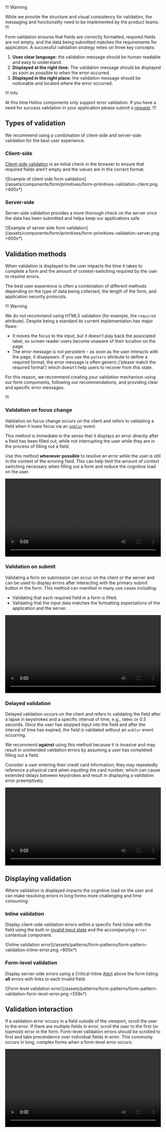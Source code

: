 !!! Warning

While we provide the structure and visual consistency for validation, the messaging and functionality need to be implemented by the product teams.
!!!

Form validation ensures that fields are correctly formatted, required fields are not empty, and the data being submitted matches the requirements for application. A successful validation strategy relies on three key concepts:

1. **Uses clear language:** the validation message should be human readable and easy to understand.
2. **Displayed at the right time:** The validation message should be displayed as soon as possible to when the error occurred.
3. **Displayed in the right place:** the validation message should be noticeable and located where the error occurred.

!!! Info

At this time Helios components only support error validation. If you have a need for success validation in your application please submit a [request](/about/support).
!!!

## Types of validation

We recommend using a combination of client-side and server-side validation for the best user experience.

### Client-side

[Client-side validation](https://developer.mozilla.org/en-US/docs/Learn/Forms/Form_validation) is an initial check in the browser to ensure that required fields aren’t empty and the values are in the correct format.

![Example of client side form validation](/assets/components/form/primitives/form-primitives-validation-client.png =600x*)

### Server-side

Server-side validation provides a more thorough check on the server once the data has been submitted and helps keep our applications safe.

![Example of server side form validation](/assets/components/form/primitives/form-primitives-validation-server.png =600x*)

## Validation methods

When validation is displayed to the user impacts the time it takes to complete a form and the amount of context-switching required by the user to resolve errors.

The best user experience is often a combination of different methods depending on the type of data being collected, the length of the form, and application security protocols.

!!! Warning

We do not recommend using HTML5 validation (for example, the `required` attribute). Despite being a standard its current implementation has major flaws:

- It moves the focus to the input, but it doesn’t play back the associated label, so screen reader users become unaware of their location on the page.
- The error message is not persistent – as soon as the user interacts with the page, it disappears. If you use the `pattern` attribute to define a required format, the error message is often generic (‘please match the required format’) which doesn’t help users to recover from this state.

For this reason, we recommend creating your validation mechanism using our form components, following our recommendations, and providing clear and specific error messages.

!!!

### Validation on focus change

Validation on focus change occurs on the client and refers to validating a field when it loses focus via an [`onblur`](https://developer.mozilla.org/en-US/docs/Web/API/Element/blur_event) event.

This method is immediate in the sense that it displays an error directly after a field has been filled out, while not interrupting the user while they are in the process of filling out a field.

Use this method **whenever possible** to resolve an error while the user is still in the context of the erroring field. This can help limit the amount of context switching necessary when filling out a form and reduce the cognitive load on the user.

<video controls loop width="100%">
  <source src="/assets/patterns/form-patterns/validation-on-focus-change.mp4" />
</video>

### Validation on submit

Validating a form on submission can occur on the client or the server and can be used to display errors after interacting with the primary submit button in the form. This method can manifest in many use cases including:

- Validating that each required field in a form is filled.
- Validating that the input data matches the formatting expectations of the application and the server.

<video controls loop width="100%">
  <source src="/assets/patterns/form-patterns/validation-on-submit-example.mp4" />
</video>

### Delayed validation

Delayed validation occurs on the client and refers to validating the field after a lapse in keystrokes and a specific interval of time, e.g., `500ms` or 0.5 seconds. Once the user has stopped input into the field and after the interval of time has expired, the field is validated without an `onblur` event occurring.

We recommend **against** using this method because it is invasive and may result in unintended validation errors by assuming a user has completed filling out a field.

Consider a user entering their credit card information; they may repeatedly reference a physical card when inputting the card number, which can cause extended delays between keystrokes and result in displaying a validation error preemptively.

<video controls loop width="100%">
  <source src="/assets/patterns/form-patterns/delayed-validation-example.mp4" />
</video>

## Displaying validation

Where validation is displayed impacts the cognitive load on the user and can make resolving errors in long forms more challenging and time consuming.

### Inline validation

Display client-side validation errors within a specific field inline with the field using the built-in [invalid input state](/components/form/text-input?tab=code#validation) and the accompanying `Error` contextual component.

![Inline validation error](/assets/patterns/form-patterns/form-pattern-validation-inline-error.png =800x*)

### Form-level validation

Display server-side errors using a Critical Inline [Alert](/components/alert) above the form listing **all** errors with links to each invalid field.

![Form level validation error](/assets/patterns/form-patterns/form-pattern-validation-form-level-error.png =559x*)

## Validation interaction

If a validation error occurs in a field outside of the viewport, scroll the user to the error. If there are multiple fields in error, scroll the user to the first (or topmost) error in the form. Form-level validation errors should be scrolled to first and take precendence over individual fields in error. This commonly occurs in long, complex forms when a form-level error occurs.

<video controls loop width="100%">
  <source src="/assets/patterns/form-patterns/validation-scroll.mp4" />
</video>
